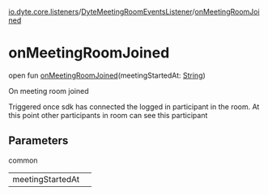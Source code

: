 [io.dyte.core.listeners](../index.md)/[DyteMeetingRoomEventsListener](index.md)/[onMeetingRoomJoined](on-meeting-room-joined.md)

# onMeetingRoomJoined


open fun [onMeetingRoomJoined](on-meeting-room-joined.md)(meetingStartedAt: [String](https://kotlinlang.org/api/latest/jvm/stdlib/kotlin/-string/index.html))

On meeting room joined

Triggered once sdk has connected the logged in participant in the room. At this point other participants in room can see this participant

## Parameters

common

| | |
|---|---|
| meetingStartedAt |  |
